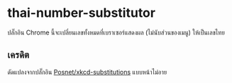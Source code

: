 # thai-number-substitutor

ปลั๊กอิน Chrome นี้จะเปลี่ยนเลขทั้งหมดที่เบราเซอร์แสดงผล (ไม่นับส่วนของเมนู) ให้เป็นเลขไทย

## เครดิต

ดัดแปลงจากปลั๊กอิน [Posnet/xkcd-substitutions](https://github.com/Posnet/xkcd-substitutions) แบบหน้าไม่อาย
